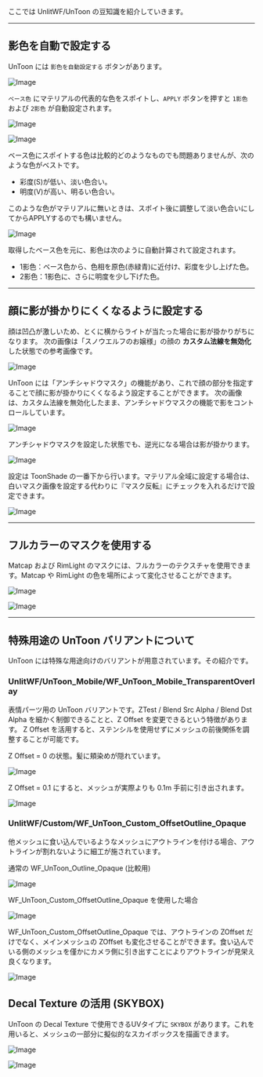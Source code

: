 ここでは UnlitWF/UnToon の豆知識を紹介していきます。

***

## 影色を自動で設定する

UnToon には `影色を自動設定する` ボタンがあります。

![Image](./img/untoon-tips-01.png)

`ベース色` にマテリアルの代表的な色をスポイトし、`APPLY` ボタンを押すと `1影色` および `2影色` が自動設定されます。

![Image](./img/untoon-tips-02.png)

![Image](./img/untoon-tips-03.png)

ベース色にスポイトする色は比較的どのようなものでも問題ありませんが、次のような色がベストです。
- 彩度(S)が低い、淡い色合い。
- 明度(V)が高い、明るい色合い。

このような色がマテリアルに無いときは、スポイト後に調整して淡い色合いにしてからAPPLYするのでも構いません。

![Image](./img/untoon-tips-04.png)

取得したベース色を元に、影色は次のように自動計算されて設定されます。
- 1影色：ベース色から、色相を原色(赤緑青)に近付け、彩度を少し上げた色。
- 2影色：1影色に、さらに明度を少し下げた色。

***

## 顔に影が掛かりにくくなるように設定する

顔は凹凸が激しいため、とくに横からライトが当たった場合に影が掛かりがちになります。
次の画像は「スノウエルフのお嬢様」の顔の **カスタム法線を無効化** した状態での参考画像です。

![Image](./img/untoon-tips-05.png)

UnToon には「アンチシャドウマスク」の機能があり、これで顔の部分を指定することで顔に影が掛かりにくくなるよう設定することができます。
次の画像は、カスタム法線を無効化したまま、アンチシャドウマスクの機能で影をコントロールしています。

![Image](./img/untoon-tips-06.png)

アンチシャドウマスクを設定した状態でも、逆光になる場合は影が掛かります。

![Image](./img/untoon-tips-07.png)

設定は ToonShade の一番下から行います。マテリアル全域に設定する場合は、白いマスク画像を設定する代わりに『マスク反転』にチェックを入れるだけで設定できます。

![Image](./img/untoon-tips-08.png)

***

## フルカラーのマスクを使用する

Matcap および RimLight のマスクには、フルカラーのテクスチャを使用できます。Matcap や RimLight の色を場所によって変化させることができます。

![Image](./img/untoon-tips-09.png)

![Image](./img/untoon-tips-10.png)

***

## 特殊用途の UnToon バリアントについて

UnToon には特殊な用途向けのバリアントが用意されています。その紹介です。

### UnlitWF/UnToon_Mobile/WF_UnToon_Mobile_TransparentOverlay

表情パーツ用の UnToon バリアントです。ZTest / Blend Src Alpha / Blend Dst Alpha を細かく制御できることと、Z Offset を変更できるという特徴があります。
Z Offset を活用すると、ステンシルを使用せずにメッシュの前後関係を調整することが可能です。

Z Offset = 0 の状態。髪に頬染めが隠れています。

![Image](./img/untoon-tips-11.png)

Z Offset = 0.1 にすると、メッシュが実際よりも 0.1m 手前に引き出されます。

![Image](./img/untoon-tips-12.png)

### UnlitWF/Custom/WF_UnToon_Custom_OffsetOutline_Opaque

他メッシュに食い込んでいるようなメッシュにアウトラインを付ける場合、アウトラインが割れないように細工が施されています。

通常の WF_UnToon_Outline_Opaque (比較用)

![Image](./img/untoon-tips-13.png)

WF_UnToon_Custom_OffsetOutline_Opaque を使用した場合

![Image](./img/untoon-tips-14.png)

WF_UnToon_Custom_OffsetOutline_Opaque では、アウトラインの ZOffset だけでなく、メインメッシュの ZOffset も変化させることができます。食い込んでいる側のメッシュを僅かにカメラ側に引き出すことによりアウトラインが見栄え良くなります。

![Image](./img/untoon-tips-15.png)


## Decal Texture の活用 (SKYBOX)

UnToon の Decal Texture で使用できるUVタイプに `SKYBOX` があります。これを用いると、メッシュの一部分に擬似的なスカイボックスを描画できます。

![Image](./img/untoon-tips-16.png)

![Image](./img/untoon-tips-17.png)
